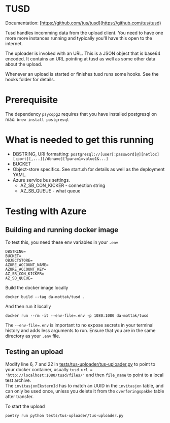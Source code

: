 # TUSD

Documentation: [https://github.com/tus/tusd](https://github.com/tus/tusd)

Tusd handles incomming data from the upload client. You need to have one more more instances running and typically you'll have this open to the internet.

The uploader is invoked with an URL. This is a JSON object that is base64 encoded. It contains an URL pointing at tusd as well as some other data about the upload.

Whenever an upload is started or finishes tusd runs some hooks. See the hooks folder for details.

# Prerequisite
The dependency `psycopg2` requires that you have installed postgresql on mac:
`brew install postgresql`

# What is needed to get this running
 * DBSTRING, URI formatting: `postgresql://[user[:password]@][netloc][:port][,...][/dbname][?param1=value1&...]`
 * BUCKET
 * Object-store specifics. See start.sh for details as well as the deployment YAML.
 * Azure service bus settings.
   * AZ_SB_CON_KICKER - connection string
   * AZ_SB_QUEUE - what queue


# Testing with Azure
## Building and running docker image
To test this, you need these env variables in your `.env`
```env
DBSTRING=
BUCKET=
OBJECTSTORE=
AZURE_ACCOUNT_NAME=
AZURE_ACCOUNT_KEY=
AZ_SB_CON_KICKER=
AZ_SB_QUEUE=
```

Build the docker image locally
```shell
docker build --tag da-mottak/tusd .
```

And then run it locally
```shell
docker run --rm -it --env-file=.env -p 1080:1080 da-mottak/tusd
```
The `--env-file=.env` is important to no expose secrets in your terminal history and adds less arguments to run.
Ensure that you are in the same directory as your `.env` file.

## Testing an upload

Modify line 6, 7 and 22 in [tests/tus-uploader/tus-uploader.py](tests/tus-uploader/tus-uploader.py) to point to your docker container, usually `tusd_url = 'http://localhost:1080/tusd/files/'` and then `file_name` to point to a local test archive.<br />
The `invitasjonEksternId` has to match an UUID in the `invitasjon` table, and can only be used once, unless you delete it from the `overføringspakke` table after transfer.


To start the upload
```shell
poetry run python tests/tus-uploader/tus-uploader.py
```

